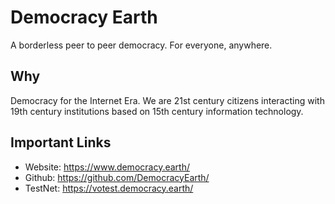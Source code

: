 # Democracy Earth
A borderless peer to peer democracy. For everyone, anywhere.

## Why

Democracy for the Internet Era. We are 21st century citizens interacting with 19th century institutions based on 15th century information technology. 

## Important Links

* Website: https://www.democracy.earth/
* Github: https://github.com/DemocracyEarth/
* TestNet: https://votest.democracy.earth/
